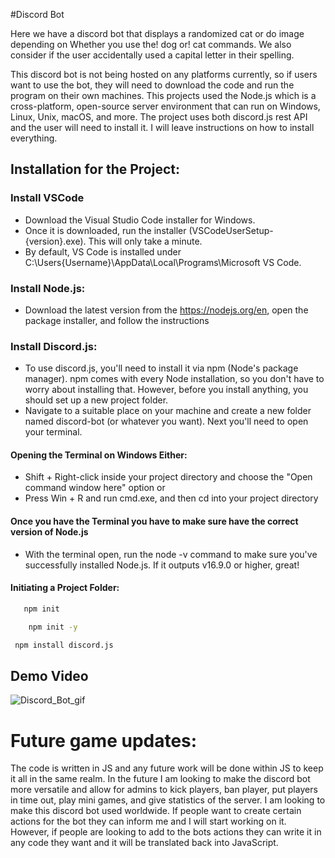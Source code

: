 #Discord Bot

Here we have a discord bot that displays a randomized cat or do image depending on Whether you use the! dog or! cat commands. We also consider if the user accidentally used a capital letter in their spelling. 

This discord bot is not being hosted on any platforms currently, so if users want to use the bot, they will need to download the code and run the program on their own machines. This projects used the Node.js which is a cross-platform, open-source server environment that can run on Windows, Linux, Unix, macOS, and more. The project uses both  discord.js  rest API and  the user will need to install it. I will leave instructions on how to install everything. 

## Installation for the Project:

### Install VSCode
- Download the Visual Studio Code installer for Windows.
- Once it is downloaded, run the installer (VSCodeUserSetup-{version}.exe). This will only take a minute.
- By default, VS Code is installed under C:\Users\{Username}\AppData\Local\Programs\Microsoft VS Code.

### Install Node.js:
- Download the latest version from the https://nodejs.org/en, open the package installer, and follow the instructions

### Install Discord.js:
- To use discord.js, you'll need to install it via npm (Node's package manager). npm comes with every Node installation, so you don't have to worry about installing that. However, before you install anything, you should set up a new project folder.
- Navigate to a suitable place on your machine and create a new folder named discord-bot (or whatever you want). Next you'll need to open your terminal.

#### Opening the Terminal on Windows Either:
- Shift + Right-click inside your project directory and choose the "Open command window here" option
or 
- Press Win + R and run cmd.exe, and then cd into your project directory

#### Once you have the Terminal you have to make sure have the correct version of Node.js
- With the terminal open, run the node -v command to make sure you've successfully installed Node.js. If it outputs v16.9.0 or higher, great!

#### Initiating a Project Folder:
```bash
   npm init
```
 ```bash
     npm init -y
```
 ```bash
  npm install discord.js
```
    






## Demo Video
![Discord_Bot_gif](https://user-images.githubusercontent.com/111699655/225404682-e83a4758-468b-4fa1-8689-72ec813400e0.gif)


# Future game updates:
The code is written in JS and any future work will be done within JS to keep it all in the same realm. In the future I am looking to make the discord bot more versatile and allow for admins to kick players, ban player, put players in time out, play mini games, and  give statistics of the server. I am looking to make this discord bot used worldwide. If people want to create certain actions for the bot they can inform me and I will start working on it. However, if people are looking to add to the bots actions they can write it in any code they want and it will be translated back into JavaScript.

 



